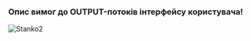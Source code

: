 ### Опис вимог до OUTPUT-потоків інтерфейсу користувача!
![Stanko2](https://user-images.githubusercontent.com/112476246/193006860-cfba0cfc-0a4f-4801-9ae9-2d2989cad151.jpg)
